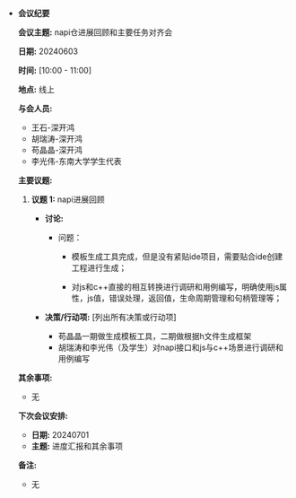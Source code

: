 - **会议纪要**

  **会议主题:** napi仓进展回顾和主要任务对齐会

  **日期:** 20240603

  **时间:** [10:00 - 11:00]

  **地点:** 线上

  **与会人员:**

  - 王石-深开鸿
  - 胡瑞涛-深开鸿
  - 苟晶晶-深开鸿
  - 李光伟-东南大学学生代表

  **主要议题:**

  1. **议题 1:** napi进展回顾

     - **讨论:** 

       - 问题：

         - 模板生成工具完成，但是没有紧贴ide项目，需要贴合ide创建工程进行生成；

         - 对js和c++直接的相互转换进行调研和用例编写，明确使用js属性，js值，错误处理，返回值，生命周期管理和句柄管理等；

           

     - **决策/行动项:** [列出所有决策或行动项]

       - 苟晶晶一期做生成模板工具，二期做根据h文件生成框架
       - 胡瑞涛和李光伟（及学生）对napi接口和js与c++场景进行调研和用例编写

     

  **其余事项:**

  - 无

  **下次会议安排:**

  - **日期:** 20240701
  - **主题:** 进度汇报和其余事项

  **备注:**

  - 无
